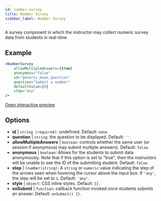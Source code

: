 ```yaml
---
id: number-survey
title: Number Survey
sidebar_label: Number Survey
---
```


A survey component in which the instructor may collect numeric survey data from students in real-time.

## Example

```jsx live
<NumberSurvey
    allowMultipleAnswers={true}
    anonymous="false"
    id="generic_mean_question"
    question="Submit a number"
    defaultValue={0}
    step="any"
/>
```

[Open interactive preview](https://isle.heinz.cmu.edu/components/number-survey)

## Options

* __id__ | `string (required)`: undefined. Default: `none`.
* __question__ | `string`: the question to be displayed. Default: `''`.
* __allowMultipleAnswers__ | `boolean`: controls whether the same user (or session if anonymous) may submit multiple answers). Default: `false`.
* __anonymous__ | `boolean`: Allows for the students to submit data anonymously. Note that if this option is set to "true", then the instructors will be unable to see the ID of the submitting student. Default: `false`.
* __step__ | `(number|string)`: A `string` or `numeric` value indicating the step of the arrows seen when hovering the cursor above the input box. If `'any'`, the step will be set to `1`. Default: `'any'`.
* __style__ | `object`: CSS inline styles. Default: `{}`.
* __onSubmit__ | `function`: callback function invoked once students submits an answer. Default: `onSubmit() {}`.
